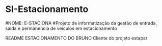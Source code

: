 # SI-Estacionamento
#NOME: E-STACIONA
#Projeto de informatizaçâo da gestâo de entrada, saída e permanencia de veículos em estacionamento

README ESTACIONAMENTO DO BRUNO
Cliente do projeto estapar
